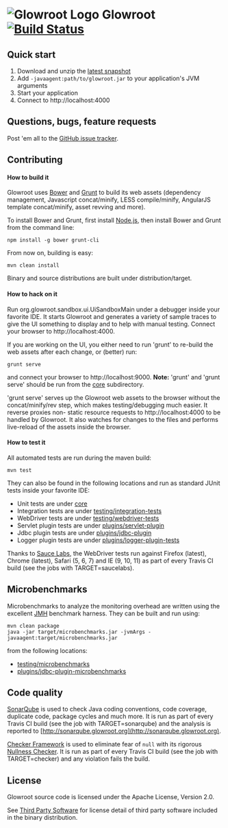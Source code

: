 <img src="https://s.gravatar.com/avatar/988492aef73921a1ddb4741059390dde?s=70" alt="Glowroot Logo"> Glowroot &nbsp;&nbsp; [![Build Status](https://travis-ci.org/glowroot/glowroot.png?branch=master)](https://travis-ci.org/glowroot/glowroot)
=========

## Quick start

1. Download and unzip the [latest snapshot](https://glowroot.s3.amazonaws.com/snapshots/latest/glowroot-dist.zip)
2. Add `-javaagent:path/to/glowroot.jar` to your application's JVM arguments
3. Start your application
4. Connect to http://localhost:4000

## Questions, bugs, feature requests

Post 'em all to the [GitHub issue tracker](https://github.com/glowroot/glowroot/issues).

## Contributing

#### How to build it

Glowroot uses [Bower](http://bower.io) and [Grunt](http://gruntjs.com) to build its web assets (dependency management, Javascript concat/minify, LESS compile/minify, AngularJS template concat/minify, asset revving and more).

To install Bower and Grunt, first install [Node.js](http://nodejs.org), then install Bower and Grunt from the command line:

    npm install -g bower grunt-cli

From now on, building is easy:

    mvn clean install

Binary and source distributions are built under distribution/target.

#### How to hack on it

Run org.glowroot.sandbox.ui.UiSandboxMain under a debugger inside your favorite IDE. It starts Glowroot and generates a variety of sample traces to give the UI something to display and to help with manual testing. Connect your browser to http://localhost:4000.

If you are working on the UI, you either need to run 'grunt' to re-build the web assets after each change, or (better) run:

    grunt serve

and connect your browser to http://localhost:9000.  **Note:** 'grunt' and 'grunt serve' should be run from the [core](core) subdirectory.

'grunt serve' serves up the Glowroot web assets to the browser without the concat/minify/rev step, which makes testing/debugging much easier. It reverse proxies non- static resource requests to http://localhost:4000 to be handled by Glowroot. It also watches for changes to the files and performs live-reload of the assets inside the browser.

#### How to test it

All automated tests are run during the maven build:

    mvn test

They can also be found in the following locations and run as standard JUnit tests inside your favorite IDE:

* Unit tests are under [core](core)
* Integration tests are under [testing/integration-tests](testing/integration-tests)
* WebDriver tests are under [testing/webdriver-tests](testing/webdriver-tests)
* Servlet plugin tests are under [plugins/servlet-plugin](plugins/servlet-plugin)
* Jdbc plugin tests are under [plugins/jdbc-plugin](plugins/jdbc-plugin)
* Logger plugin tests are under [plugins/logger-plugin-tests](plugins/logger-plugin-tests)

Thanks to [Sauce Labs](https://saucelabs.com), the WebDriver tests run against Firefox (latest), Chrome (latest), Safari (5, 6, 7) and IE (9, 10, 11) as part of every Travis CI build (see the jobs with TARGET=saucelabs).

## Microbenchmarks

Microbenchmarks to analyze the monitoring overhead are written using the excellent [JMH](http://openjdk.java.net/projects/code-tools/jmh/) benchmark harness. They can be built and run using:

    mvn clean package
    java -jar target/microbenchmarks.jar -jvmArgs -javaagent:target/microbenchmarks.jar

from the following locations:

* [testing/microbenchmarks](testing/microbenchmarks)
* [plugins/jdbc-plugin-microbenchmarks](testing/microbenchmarks)

## Code quality

[SonarQube](http://www.sonarqube.org) is used to check Java coding conventions, code coverage, duplicate code, package cycles and much more. It is run as part of every Travis CI build (see the job with TARGET=sonarqube) and the analysis is reported to [http://sonarqube.glowroot.org](http://sonarqube.glowroot.org).

[Checker Framework](http://types.cs.washington.edu/checker-framework/) is used to eliminate fear of `null` with its rigorous [Nullness Checker](http://types.cs.washington.edu/checker-framework/current/checker-framework-manual.html#nullness-checker). It is run as part of every Travis CI build (see the job with TARGET=checker) and any violation fails the build.

## License

Glowroot source code is licensed under the Apache License, Version 2.0.

See [Third Party Software](https://github.com/glowroot/glowroot/wiki/Third-Party-Software) for license detail of third party software included in the binary distribution.
